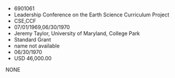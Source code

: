 * 6901061
* Leadership Conference on the Earth Science Curriculum       Project
* CSE,CCF
* 07/01/1969,06/30/1970
* Jeremy Taylor, University of Maryland, College Park
* Standard Grant
*   name not available
* 06/30/1970
* USD 46,000.00

NONE